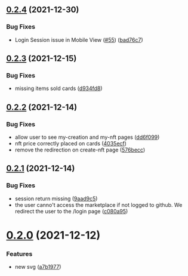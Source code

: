 ## [0.2.4](https://github.com/web3community/DEV-NFT/compare/v0.2.3...v0.2.4) (2021-12-30)


### Bug Fixes

* Login Session issue in Mobile View ([#55](https://github.com/web3community/DEV-NFT/issues/55)) ([bad76c7](https://github.com/web3community/DEV-NFT/commit/bad76c723623731e0e139f68ff01f182d0556589))



## [0.2.3](https://github.com/web3community/DEV-NFT/compare/v0.2.2...v0.2.3) (2021-12-15)


### Bug Fixes

* missing items sold cards ([d934fd8](https://github.com/web3community/DEV-NFT/commit/d934fd8786d2a7bc593fefc06ff650dc88751eb6))



## [0.2.2](https://github.com/web3community/DEV-NFT/compare/v0.2.1...v0.2.2) (2021-12-14)


### Bug Fixes

* allow user to see my-creation and my-nft pages ([dd6f099](https://github.com/web3community/DEV-NFT/commit/dd6f099ba78adefca30159cb633a932614181175))
* nft price correctly placed on cards ([4035ecf](https://github.com/web3community/DEV-NFT/commit/4035ecf3323a6dd93f84917bad1b890127ea75a1))
* remove the redirection on create-nft page ([576becc](https://github.com/web3community/DEV-NFT/commit/576becc2f51327760a93a533e9634d8a453e3546))



## [0.2.1](https://github.com/web3community/DEV-NFT/compare/v0.2.0...v0.2.1) (2021-12-14)


### Bug Fixes

* session return missing ([9aad9c5](https://github.com/web3community/DEV-NFT/commit/9aad9c5f267eb2f38d3a15d5b6929713e3e53e25))
* the user canno't access the marketplace if not logged to github. We redirect the user to the /login page ([c080a95](https://github.com/web3community/DEV-NFT/commit/c080a951dfe02d1313c4aff3518bdaa6d1b5675c))



# [0.2.0](https://github.com/web3community/DEV-NFT/compare/v0.1.1...v0.2.0) (2021-12-12)


### Features

* new svg ([a7b1977](https://github.com/web3community/DEV-NFT/commit/a7b197711860d05e98ea62f84207fb3f385c6c22))




